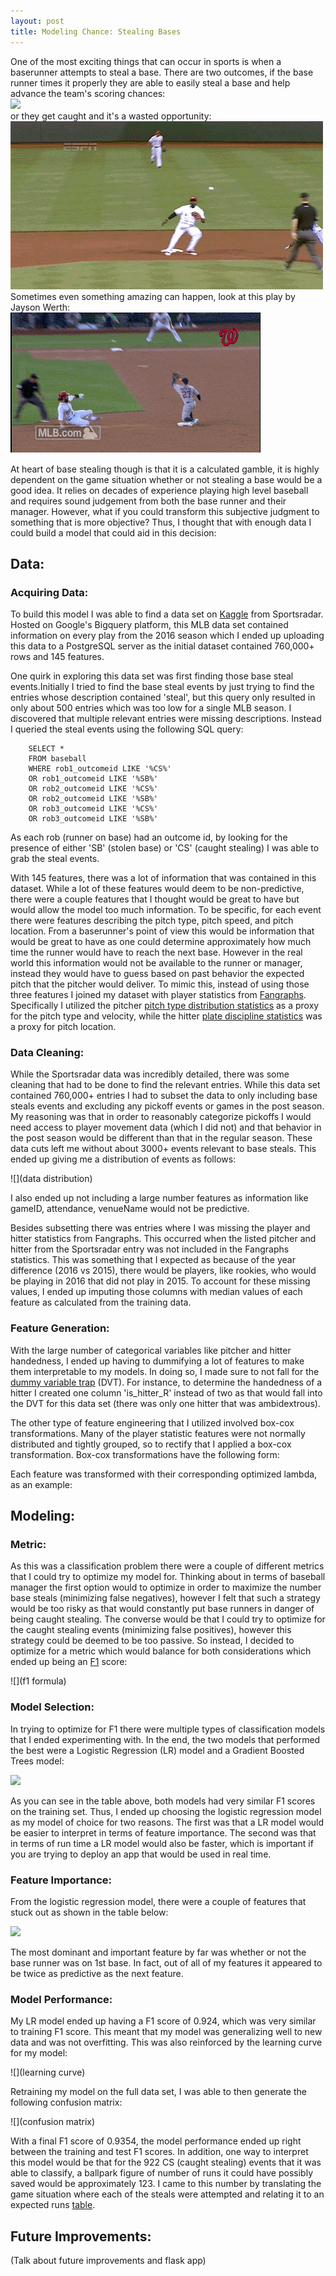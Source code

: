 ```yaml
---
layout: post
title: Modeling Chance: Stealing Bases
---
```

One of the most exciting things that can occur in sports is when a baserunner attempts to steal a base. There are two outcomes, if the base runner times it properly they are able to easily steal a base and help advance the team's scoring chances:  
![](/public/Project_McNulty/successful_steal.gif)  
or they get caught and it's a wasted opportunity:   
![](/public/Project_McNulty/caught_stealing.gif)  
Sometimes even something amazing can happen, look at this play by Jayson Werth:  
![](/public/Project_McNulty/jaysonwerth_steal.gif)  

At heart of base stealing though is that it is a calculated gamble, it is highly dependent on the game situation whether or not stealing a base would be a good idea. It relies on decades of experience playing high level baseball and requires sound judgement from both the base runner and their manager. However, what if you could transform this subjective judgment to something that is more objective? Thus, I thought that with enough data I could build a model that could aid in this decision:

## Data:

### Acquiring Data:

To build this model I was able to find a data set on [Kaggle] from Sportsradar. Hosted on
Google's Bigquery platform, this MLB data set contained information on every play from the 2016
season which I ended up uploading this data to a PostgreSQL server as the initial dataset contained 760,000+ rows and 145 features.

One quirk in exploring this data set was first finding those base steal events.Initially I tried to find the base steal events
by just trying to find the entries whose description contained 'steal', but this query only resulted in
only about 500 entries which was too low for a single MLB season. I discovered that multiple relevant entries were
missing descriptions. Instead I queried the steal events using the following SQL query:

```
    SELECT *
    FROM baseball
    WHERE rob1_outcomeid LIKE '%CS%'
    OR rob1_outcomeid LIKE '%SB%'
    OR rob2_outcomeid LIKE '%CS%'
    OR rob2_outcomeid LIKE '%SB%'
    OR rob3_outcomeid LIKE '%CS%'
    OR rob3_outcomeid LIKE '%SB%'

```

As each rob (runner on base) had an outcome id, by looking for the presence of either 'SB' (stolen base)
or 'CS' (caught stealing) I was able to grab the steal events.

With 145 features, there was a lot of information that was contained in this dataset. While a lot of these features
would deem to be non-predictive, there were a couple features that I thought would be great to have but would allow the model too much information. To be specific, for each event there were features describing the pitch type, pitch speed, and pitch location.
From a baserunner's point of view this would be information that would be great to have as one could determine approximately
how much time the runner would have to reach the next base. However in the real world this information would not be available
to the runner or manager, instead they would have to guess based on past behavior the expected pitch that the pitcher would deliver. To mimic this, instead of using those three features I joined my dataset with player statistics from [Fangraphs]. Specifically I utilized the pitcher [pitch type distribution statistics] as a proxy for the pitch type and velocity, while the hitter [plate discipline statistics] was a proxy for pitch location.

[Kaggle]: https://www.kaggle.com/sportradar/baseball
[Fangraphs]: https://www.fangraphs.com/
[pitch type distribution statistics]: https://www.fangraphs.com/leaders.aspx?pos=all&stats=pit&lg=all&qual=y&type=4&season=2015&team=0
[plate discipline statistics]: https://www.fangraphs.com/leaders.aspx?pos=all&stats=bat&lg=all&qual=y&type=5&season=2015&month=0&season1=2015&ind=0&team=0&rost=0&age=0&filter=&players=0

### Data Cleaning:

While the Sportsradar data was incredibly detailed, there was some cleaning that had to be done to find the relevant entries. While this data set contained 760,000+ entries I had to subset the data to only including base steals events and excluding any pickoff events or games in the post season. My reasoning was that in order to reasonably categorize pickoffs I would need access to player movement data (which I did not) and that behavior in the post season would be different than that in the regular
season. These data cuts left me without about 3000+ events relevant to base steals.  This ended up giving me a distribution of events as follows:

![](data distribution)

I also ended up not including a large number features as information like gameID, attendance, venueName would not be predictive.

Besides subsetting there was entries where I was missing the player and hitter statistics from Fangraphs. This occurred when the listed pitcher and hitter from the Sportsradar entry was not included in the Fangraphs statistics. This was something that I expected as because of the year difference (2016 vs 2015), there would be players, like rookies, who would be playing in 2016 that did not play in 2015. To account for these missing values, I ended up imputing those columns with median values of each feature as calculated from the training data.

### Feature Generation:  

With the large number of categorical variables like pitcher and hitter handedness, I ended up having to dummifying a lot of features to make them interpretable to my models. In doing so, I made sure to not fall for the [dummy variable trap] (DVT). For instance, to determine the handedness of a hitter I created one column 'is_hitter_R' instead of two as that would fall into the DVT for this data set (there was only one hitter that was ambidextrous).

The other type of feature engineering that I utilized involved box-cox transformations. Many of the player statistic features were not normally distributed and tightly grouped, so to rectify that I applied a box-cox transformation. Box-cox transformations have the following form:  


Each feature was transformed with their corresponding optimized lambda, as an example:  


[dummy variable trap]: https://en.wikipedia.org/wiki/Dummy_variable_(statistics)


## Modeling:

### Metric:
As this was a classification problem there were a couple of different metrics that I could try to optimize my model for. Thinking about in terms of baseball manager the first option would to optimize in order to maximize the number base steals (minimizing false negatives), however I felt that such a strategy would be too risky as that would constantly put base runners in danger of being caught stealing. The converse would be that I could try to optimize for the caught stealing events (minimizing false positives), however this strategy could be deemed to be too passive. So instead, I decided to optimize for a metric which would balance for both considerations which ended up being an [F1] score:  

![](f1 formula)

### Model Selection:
In trying to optimize for F1 there were multiple types of classification models that I ended experimenting with. In the end, the two models that performed the best were a Logistic Regression (LR) model and a Gradient Boosted Trees model:

![](table)

As you can see in the table above, both models had very similar F1 scores on the training set. Thus, I ended up choosing the logistic regression model as my model of choice for two reasons. The first was that a LR model would be easier to interpret in terms of feature importance. The second was that in terms of run time a LR model would also be faster, which is important if you are trying to deploy an app that would be used in real time.

[F1]: https://en.wikipedia.org/wiki/F1_score

### Feature Importance:

From the logistic regression model, there were a couple of features that stuck out as shown in the table below:

![](table)

The most dominant and important feature by far was whether or not the base runner was on 1st base. In fact, out of all of my features it appeared to be twice as predictive as the next feature.

### Model Performance:

My LR model ended up having a F1 score of 0.924, which was very similar to training F1 score. This meant that my model was generalizing well to new data and was not overfitting. This was also reinforced by the learning curve for my model:  

![](learning curve)

Retraining my model on the full data set, I was able to then generate the following confusion matrix:  

![](confusion matrix)

With a final F1 score of 0.9354, the model performance ended up right between the training and test F1 scores. In addition, one way to interpret this model would be that for the 922 CS (caught stealing) events that it was able to classify, a ballpark figure of number of runs it could have possibly saved would be approximately 123. I came to this number by translating the game situation where each of the steals were attempted and relating it to an expected runs [table].

[table]: https://www.nssl.noaa.gov/users/brooks/public_html/feda/datasets/expectedruns.html

## Future Improvements:

(Talk about future improvements and flask app)

